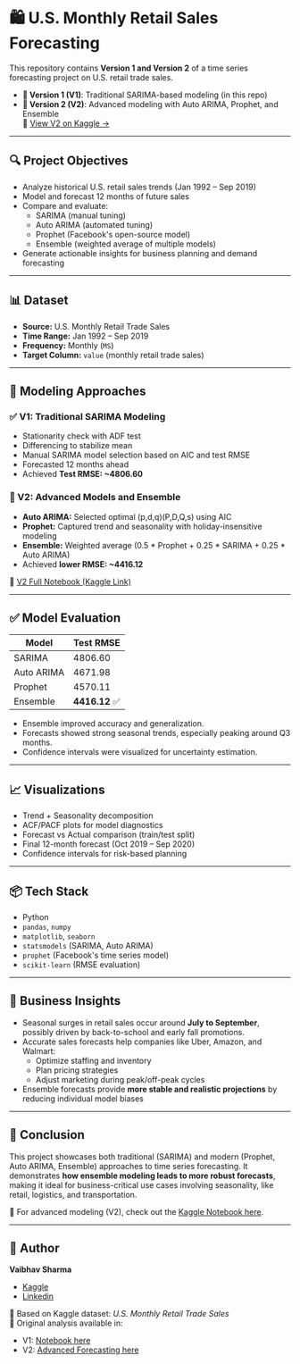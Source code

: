# 🛍️ U.S. Monthly Retail Sales Forecasting

This repository contains **Version 1 and Version 2** of a time series forecasting project on U.S. retail trade sales.

- **📘 Version 1 (V1)**: Traditional SARIMA-based modeling (in this repo)
- **🚀 Version 2 (V2)**: Advanced modeling with Auto ARIMA, Prophet, and Ensemble  
  🔗 [View V2 on Kaggle →](https://www.kaggle.com/code/vaisharma/u-s-monthly-retail-trade-sales-forecasting-v2)

---

## 🔍 Project Objectives

- Analyze historical U.S. retail sales trends (Jan 1992 – Sep 2019)
- Model and forecast 12 months of future sales
- Compare and evaluate:
  - SARIMA (manual tuning)
  - Auto ARIMA (automated tuning)
  - Prophet (Facebook's open-source model)
  - Ensemble (weighted average of multiple models)
- Generate actionable insights for business planning and demand forecasting

---

## 📊 Dataset

- **Source:** U.S. Monthly Retail Trade Sales
- **Time Range:** Jan 1992 – Sep 2019
- **Frequency:** Monthly (`MS`)
- **Target Column:** `value` (monthly retail trade sales)

---

## 🧠 Modeling Approaches

### ✅ V1: Traditional SARIMA Modeling
- Stationarity check with ADF test
- Differencing to stabilize mean
- Manual SARIMA model selection based on AIC and test RMSE
- Forecasted 12 months ahead
- Achieved **Test RMSE: ~4806.60**

### 🚀 V2: Advanced Models and Ensemble
- **Auto ARIMA:** Selected optimal (p,d,q)(P,D,Q,s) using AIC
- **Prophet:** Captured trend and seasonality with holiday-insensitive modeling
- **Ensemble:** Weighted average (0.5 * Prophet + 0.25 * SARIMA + 0.25 * Auto ARIMA)
- Achieved **lower RMSE: ~4416.12**

📘 [V2 Full Notebook (Kaggle Link)](https://www.kaggle.com/code/vaisharma/u-s-monthly-retail-trade-sales-forecasting-v2)

---

## ✅ Model Evaluation

| Model        | Test RMSE |
|--------------|-----------|
| SARIMA       | 4806.60   |
| Auto ARIMA   | 4671.98   |
| Prophet      | 4570.11   |
| Ensemble     | **4416.12** ✅ |

- Ensemble improved accuracy and generalization.
- Forecasts showed strong seasonal trends, especially peaking around Q3 months.
- Confidence intervals were visualized for uncertainty estimation.

---

## 📈 Visualizations

- Trend + Seasonality decomposition
- ACF/PACF plots for model diagnostics
- Forecast vs Actual comparison (train/test split)
- Final 12-month forecast (Oct 2019 – Sep 2020)
- Confidence intervals for risk-based planning

---

## 📦 Tech Stack

- Python
- `pandas`, `numpy`
- `matplotlib`, `seaborn`
- `statsmodels` (SARIMA, Auto ARIMA)
- `prophet` (Facebook's time series model)
- `scikit-learn` (RMSE evaluation)

---

## 🧠 Business Insights

- Seasonal surges in retail sales occur around **July to September**, possibly driven by back-to-school and early fall promotions.
- Accurate sales forecasts help companies like Uber, Amazon, and Walmart:
  - Optimize staffing and inventory
  - Plan pricing strategies
  - Adjust marketing during peak/off-peak cycles
- Ensemble forecasts provide **more stable and realistic projections** by reducing individual model biases

---

## 🏁 Conclusion

This project showcases both traditional (SARIMA) and modern (Prophet, Auto ARIMA, Ensemble) approaches to time series forecasting. It demonstrates **how ensemble modeling leads to more robust forecasts**, making it ideal for business-critical use cases involving seasonality, like retail, logistics, and transportation.

📘 For advanced modeling (V2), check out the [Kaggle Notebook here](https://www.kaggle.com/code/vaisharma/u-s-monthly-retail-trade-sales-forecasting-v2).

---

## 🔗 Author

**Vaibhav Sharma**  
- [Kaggle](https://www.kaggle.com/vaisharma)  
- [Linkedin](https://www.linkedin.com/in/vaibhavsharma16/)  

📌 Based on Kaggle dataset: *U.S. Monthly Retail Trade Sales*  
🔗 Original analysis available in:
- V1: [Notebook here](https://www.kaggle.com/code/vaisharma/u-s-monthly-retail-sales-forecasting)
- V2: [Advanced Forecasting here](https://www.kaggle.com/code/vaisharma/u-s-monthly-retail-trade-sales-forecasting-v2)
